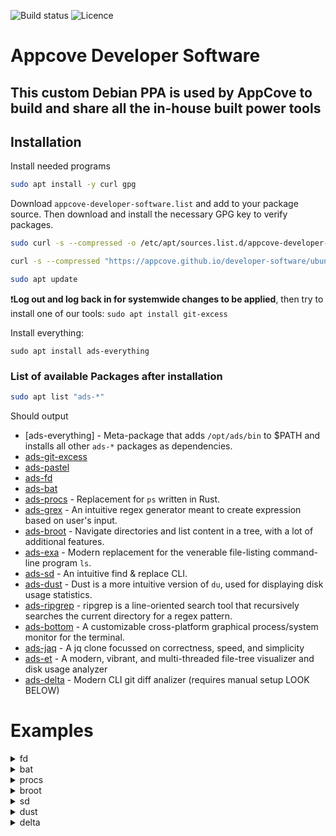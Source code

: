 ![Build status](https://img.shields.io/github/workflow/status/appcove/developer-software/Build%20the%20sources/master?style=for-the-badge)
![Licence](https://img.shields.io/github/license/appcove/developer-software?style=for-the-badge)
# Appcove Developer Software
This custom Debian PPA is used by AppCove to build and share all the in-house built power tools
--

## Installation

Install needed programs
``` bash
sudo apt install -y curl gpg
```

Download `appcove-developer-software.list` and add to your package source. Then download and install the necessary GPG key to verify packages.

``` bash
sudo curl -s --compressed -o /etc/apt/sources.list.d/appcove-developer-software.list "https://appcove.github.io/developer-software/ubuntu/dists/stable/appcove-developer-software.list"

curl -s --compressed "https://appcove.github.io/developer-software/ubuntu/KEY.gpg" | sudo gpg --batch --yes --dearmor -o /usr/share/keyrings/appcove-developer-software.gpg

sudo apt update
```

❗**Log out and log back in for systemwide changes to be applied**, then try to install one of our tools: `sudo apt install git-excess`

Install everything:
```
sudo apt install ads-everything
```
### List of available Packages after installation

``` bash
sudo apt list "ads-*"
```
Should output
- [ads-everything] - Meta-package that adds `/opt/ads/bin` to $PATH and installs all other `ads-*` packages as dependencies.
- [ads-git-excess](https://github.com/appcove/git-excess)
- [ads-pastel](https://github.com/sharkdp/pastel)
- [ads-fd](https://github.com/sharkdp/fd)
- [ads-bat](https://github.com/sharkdp/bat)
- [ads-procs](https://github.com/dalance/procs) - Replacement for `ps` written in Rust.
- [ads-grex](https://github.com/pemistahl/grex) - An intuitive regex generator meant to create expression based on user's input.
- [ads-broot](https://github.com/Canop/broot) - Navigate directories and list content in a tree, with a lot of additional features.
- [ads-exa](https://github.com/ogham/exa) - Modern replacement for the venerable file-listing command-line program `ls`.
- [ads-sd](https://github.com/chmln/sd) - An intuitive find & replace CLI.
- [ads-dust](https://github.com/bootandy/dust) - Dust is a more intuitive version of `du`, used for displaying disk usage statistics.
- [ads-ripgrep](https://github.com/BurntSushi/ripgrep) - ripgrep is a line-oriented search tool that recursively searches the current directory for a regex pattern.
- [ads-bottom](https://github.com/ClementTsang/bottom) - A customizable cross-platform graphical process/system monitor for the terminal.
- [ads-jaq](https://github.com/01mf02/jaq) - A jq clone focussed on correctness, speed, and simplicity
- [ads-et](https://github.com/solidiquis/erdtree) - A modern, vibrant, and multi-threaded file-tree visualizer and disk usage analyzer
- [ads-delta](https://github.com/dandavison/delta) - Modern CLI git diff analizer (requires manual setup LOOK BELOW)

# Examples
<details><summary>fd</summary>

![fd-example](doc/fd-example.svg)

</details>

<details><summary>bat</summary>

![bat-example](doc/bat-example.png)

``` bash
bat src/*.rs # show multiple files at once
bat header.md content.md footer.md > document.md
bat -n main.rs  # show line numbers (only)

```

</details>

<details><summary>procs</summary>


``` bash
procs # list all processes
procs <executable>  # `procs chrome` list all processes of application
procs --tree
```
[Other examples of procs](https://github.com/dalance/procs#usage)

</details>



<details><summary>broot</summary>

[broot examples](https://github.com/Canop/broot#get-an-overview-of-a-directory-even-a-big-one)

</details>

<details><summary>sd</summary>

- Simpler syntax for replacing all occurrences:
  - sd: `sd before after`
  - sed: `sed s/before/after/g`
- Replace newlines with commas:
  - sd: `sd '\n' ','`
  - sed: `sed ':a;N;$!ba;s/\n/,/g'`
- Extracting stuff out of strings containing slashes:
  - sd: `echo "sample with /path/" | sd '.*(/.*/)' '$1'`
  - sed: use different delimiters every time depending on expression so that the command is not completely unreadable
    - `echo "sample with /path/" | sed -E 's/.*(\\/.*\\/)/\1/g'`
    - `echo "sample with /path/" | sed -E 's|.*(/.*/)|\1|g'`
- In place modification of files:
  - sd: `sd before after file.txt`
  - sd:: you need to remember to use `-e` or else some platforms will consider the next argument to be a backup suffix
    - `sed -i -e 's/before/after/g' file.txt`
</details>

<details><summary>dust</summary>

![dust example](doc/dust-example.png)

``` shell
Usage: dust
Usage: dust <dir>
Usage: dust <dir>  <another_dir> <and_more>
Usage: dust -p (full-path - Show fullpath of the subdirectories)
Usage: dust -s (apparent-size - shows the length of the file as opposed to the amount of disk space it uses)
Usage: dust -n 30  (Shows 30 directories instead of the default [default is terminal height])
Usage: dust -d 3  (Shows 3 levels of subdirectories)
Usage: dust -D (Show only directories (eg dust -D))
Usage: dust -r (reverse order of output)
Usage: dust -H (si print sizes in powers of 1000 instead of 1024)
Usage: dust -X ignore  (ignore all files and directories with the name 'ignore')
Usage: dust -x (Only show directories on the same filesystem)
Usage: dust -b (Do not show percentages or draw ASCII bars)
Usage: dust -i (Do not show hidden files)
Usage: dust -c (No colors [monochrome])
Usage: dust -f (Count files instead of diskspace)
Usage: dust -t (Group by filetype)
Usage: dust -z 10M (min-size, Only include files larger than 10M)
Usage: dust -e regex (Only include files matching this regex (eg dust -e "\.png$" would match png files))
Usage: dust -v regex (Exclude files matching this regex (eg dust -v "\.png$" would ignore png files))
```

</details>




<details><summary>delta</summary>
Install it and then add this to your `~/.gitconfig`:

```gitconfig
[core]
    pager = delta

[interactive]
    diffFilter = delta --color-only

[delta]
    navigate = true    # use n and N to move between diff sections
    light = false      # set to true if you're in a terminal w/ a light background color (e.g. the default macOS terminal)

[merge]
    conflictstyle = diff3

[diff]
    colorMoved = default
```

</details>




